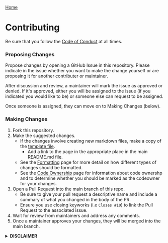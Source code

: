 [Home](/README.md)
# Contributing
Be sure that you follow the [Code of Conduct](https://morpheus636.com/code-of-conduct) at all times.

### Proposing Changes
Propose changes by opening a GitHub Issue in this repository. Please indicate in the issue whether you
want to make the change yourself or are proposing it for another contributer or maintainer.

After discussion and review, a maintainer will mark the issue as approved or denied. If it's approved,
either you will be assigned to the issue (if you indicated you would like to be) or someone else can
request to be assigned.

Once someone is assigned, they can move on to Making Changes (below).

### Making Changes
1. Fork this repository.
2. Make the suggested changes.
    - If the changes involve creating new markdown files, make a copy of
    the [template file](/contributing/template.md).
        - Add a link to the page in the appropriate place in the main README.md file.
    - See the [Formatting](/contributing/formatting.md) page for more detail
    on how different types of changes should be formatted.
    - See the [Code Ownership](/contributing/code-ownership.md) page for information about
    code ownershp and to determine whether you should be marked as the codeowner for your changes.
3. Open a Pull Request into the main branch of this repo.
    - Be sure to give your pull request a descriptive name and include a
    summary of what you changed in the body of the PR. 
    - Ensure you use closing keyworks (i.e `Closes #10`) to link the Pull
    Request to the associated issue.
4. Wait for review from maintainers and address any comments.
5. Once a maintainer approves your changes, they will be merged into the
main branch.


<details>
<summary><b>DISCLAIMER</b></summary>
This repository and the resources within it are <b>COMPLETELY UNOFFICIAL</b> and not in any way endorsed
or supported by Framework. Your use of these guides and projects is <b>AT YOUR OWN RISK</b> and 
<b>MAY VOID YOUR WARRANTY.</b> We ask that you do not reach out to Framework support about problems related
to these resources, but you can feel free to reach out to the community maintainers via 
GitHub Discussions or Issues within this repository.
</details>

